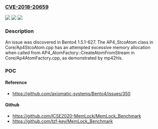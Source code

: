 ### [CVE-2018-20659](https://cve.mitre.org/cgi-bin/cvename.cgi?name=CVE-2018-20659)
![](https://img.shields.io/static/v1?label=Product&message=n%2Fa&color=blue)
![](https://img.shields.io/static/v1?label=Version&message=n%2Fa&color=blue)
![](https://img.shields.io/static/v1?label=Vulnerability&message=n%2Fa&color=brighgreen)

### Description

An issue was discovered in Bento4 1.5.1-627. The AP4_StcoAtom class in Core/Ap4StcoAtom.cpp has an attempted excessive memory allocation when called from AP4_AtomFactory::CreateAtomFromStream in Core/Ap4AtomFactory.cpp, as demonstrated by mp42hls.

### POC

#### Reference
- https://github.com/axiomatic-systems/Bento4/issues/350

#### Github
- https://github.com/ICSE2020-MemLock/MemLock_Benchmark
- https://github.com/tzf-key/MemLock_Benchmark


